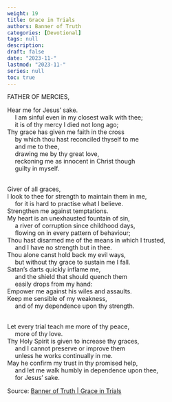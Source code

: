 ```yaml
---
weight: 19
title: Grace in Trials
authors: Banner of Truth
categories: [Devotional]
tags: null
description: 
draft: false
date: "2023-11-"
lastmod: "2023-11-"
series: null
toc: true
---
```


<!--more-->

<!-- Tab links -->

FATHER OF MERCIES,

Hear me for Jesus’ sake.
<br>&emsp;      I am sinful even in my closest walk with thee;
<br>&emsp;  it is of thy mercy I died not long ago;
<br>Thy grace has given me faith in the cross
<br>&emsp;  by which thou hast reconciled thyself to me
<br>&emsp;    and me to thee,
<br>&emsp;  drawing me by thy great love,
<br>&emsp;  reckoning me as innocent in Christ though
<br>&emsp;    guilty in myself.

<br>Giver of all graces,
<br>I look to thee for strength to maintain them in me,
<br>&emsp;  for it is hard to practise what I believe.
<br>Strengthen me against temptations.
<br>My heart is an unexhausted fountain of sin,
<br>&emsp;  a river of corruption since childhood days,
<br>&emsp;  flowing on in every pattern of behaviour;
<br>Thou hast disarmed me of the means in which I trusted,
<br>&emsp;  and I have no strength but in thee.
<br>Thou alone canst hold back my evil ways,
<br>&emsp;  but without thy grace to sustain me I fall.
<br>Satan’s darts quickly inflame me,
<br>&emsp;  and the shield that should quench them
<br>&emsp;    easily drops from my hand:
<br>Empower me against his wiles and assaults.
<br>Keep me sensible of my weakness,
<br>&emsp;  and of my dependence upon thy strength.

<br>Let every trial teach me more of thy peace,
<br>&emsp;  more of thy love.
<br>Thy Holy Spirit is given to increase thy graces,
<br>&emsp;  and I cannot preserve or improve them
<br>&emsp;    unless he works continually in me.
<br>May he confirm my trust in thy promised help,
<br>&emsp;  and let me walk humbly in dependence upon thee,
<br>&emsp;  for Jesus’ sake.

Source: <a href = "https://banneroftruth.org/us/devotional/grace-in-trials/" target="_blank" rel="noopener noreferrer">Banner of Truth | Grace in Trials</a>